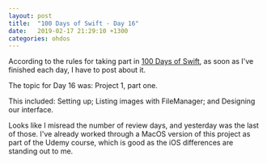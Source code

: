 ```yaml
---
layout: post
title:  "100 Days of Swift - Day 16"
date:   2019-02-17 21:29:10 +1300
categories: ohdos
---
```

According to the rules for taking part in [100 Days of Swift](https://www.hackingwithswift.com/100), as soon as I've finished each day, I have to post about it.

The topic for Day 16 was: Project 1, part one.

This included: Setting up; Listing images with FileManager; and Designing our interface.

Looks like I misread the number of review days, and yesterday was the last of those. I've already worked through a MacOS version of this project as part of the Udemy course, which is good as the iOS differences are standing out to me.
